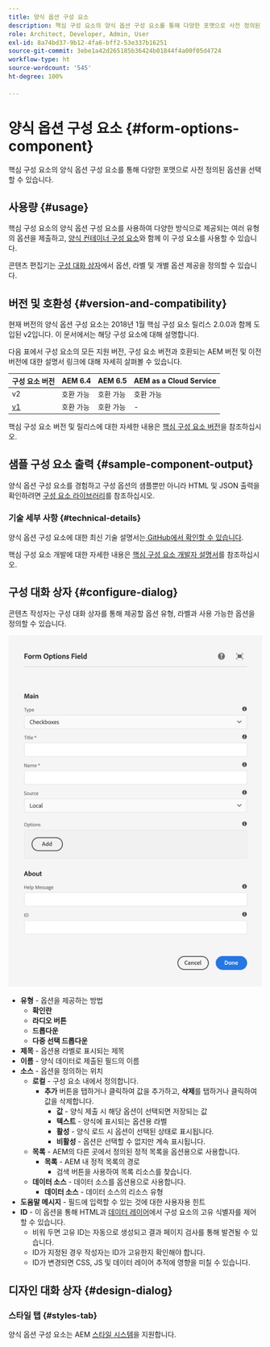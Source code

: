 ```yaml
---
title: 양식 옵션 구성 요소
description: 핵심 구성 요소의 양식 옵션 구성 요소를 통해 다양한 포맷으로 사전 정의된 옵션을 선택할 수 있습니다.
role: Architect, Developer, Admin, User
exl-id: 8a74bd37-9b12-4fa6-bff2-53e337b16251
source-git-commit: 3ebe1a42d265185b36424b01844f4a00f05d4724
workflow-type: ht
source-wordcount: '545'
ht-degree: 100%

---
```


# 양식 옵션 구성 요소 {#form-options-component}

핵심 구성 요소의 양식 옵션 구성 요소를 통해 다양한 포맷으로 사전 정의된 옵션을 선택할 수 있습니다.

## 사용량 {#usage}

핵심 구성 요소의 양식 옵션 구성 요소를 사용하여 다양한 방식으로 제공되는 여러 유형의 옵션을 제출하고, [양식 컨테이너 구성 요소](form-container.md)와 함께 이 구성 요소를 사용할 수 있습니다.

콘텐츠 편집기는 [구성 대화 상자](#configure-dialog)에서 옵션, 라벨 및 개별 옵션 제공을 정의할 수 있습니다.

## 버전 및 호환성 {#version-and-compatibility}

현재 버전의 양식 옵션 구성 요소는 2018년 1월 핵심 구성 요소 릴리스 2.0.0과 함께 도입된 v2입니다. 이 문서에서는 해당 구성 요소에 대해 설명합니다.

다음 표에서 구성 요소의 모든 지원 버전, 구성 요소 버전과 호환되는 AEM 버전 및 이전 버전에 대한 설명서 링크에 대해 자세히 살펴볼 수 있습니다.

| 구성 요소 버전 | AEM 6.4 | AEM 6.5 | AEM as a Cloud Service |
|--- |--- |--- |---|
| v2 | 호환 가능 | 호환 가능 | 호환 가능 |
| [v1](/help/components/v1/form-options-v1.md) | 호환 가능 | 호환 가능 | - |

핵심 구성 요소 버전 및 릴리스에 대한 자세한 내용은 [핵심 구성 요소 버전](/help/versions.md)을 참조하십시오.

## 샘플 구성 요소 출력 {#sample-component-output}

양식 옵션 구성 요소를 경험하고 구성 옵션의 샘플뿐만 아니라 HTML 및 JSON 출력을 확인하려면 [구성 요소 라이브러리](https://adobe.com/go/aem_cmp_library_form_options_kr)를 참조하십시오.

### 기술 세부 사항 {#technical-details}

양식 옵션 구성 요소에 대한 최신 기술 설명서는[ GitHub에서 확인할 수 있습니다](https://adobe.com/go/aem_cmp_tech_form_options_v2_kr).

핵심 구성 요소 개발에 대한 자세한 내용은 [핵심 구성 요소 개발자 설명서](/help/developing/overview.md)를 참조하십시오.

## 구성 대화 상자 {#configure-dialog}

콘텐츠 작성자는 구성 대화 상자를 통해 제공할 옵션 유형, 라벨과 사용 가능한 옵션을 정의할 수 있습니다.

![양식 옵션 구성 요소의 편집 대화 상자](/help/assets/form-options-edit.png)

* **유형** - 옵션을 제공하는 방법
   * **확인란**
   * **라디오 버튼**
   * **드롭다운**
   * **다중 선택 드롭다운**
* **제목** - 옵션용 라벨로 표시되는 제목
* **이름** - 양식 데이터로 제출된 필드의 이름
* **소스** - 옵션을 정의하는 위치
   * **로컬** - 구성 요소 내에서 정의합니다.
      * **추가** 버튼을 탭하거나 클릭하여 값을 추가하고, **삭제**&#x200B;를 탭하거나 클릭하여 값을 삭제합니다.
         * **값** - 양식 제출 시 해당 옵션이 선택되면 저장되는 값
         * **텍스트** - 양식에 표시되는 옵션용 라벨
         * **활성** - 양식 로드 시 옵션이 선택된 상태로 표시됩니다.
         * **비활성** - 옵션은 선택할 수 없지만 계속 표시됩니다.
   * **목록** - AEM의 다른 곳에서 정의된 정적 목록을 옵션용으로 사용합니다.
      * **목록** - AEM 내 정적 목록의 경로
         * 검색 버튼을 사용하여 목록 리소스를 찾습니다.
   * **데이터 소스** - 데이터 소스를 옵션용으로 사용합니다.
      * **데이터 소스** - 데이터 소스의 리소스 유형
* **도움말 메시지** - 필드에 입력할 수 있는 것에 대한 사용자용 힌트
* **ID** - 이 옵션을 통해 HTML과 [데이터 레이어](/help/developing/data-layer/overview.md)에서 구성 요소의 고유 식별자를 제어할 수 있습니다.
   * 비워 두면 고유 ID는 자동으로 생성되고 결과 페이지 검사를 통해 발견될 수 있습니다.
   * ID가 지정된 경우 작성자는 ID가 고유한지 확인해야 합니다.
   * ID가 변경되면 CSS, JS 및 데이터 레이어 추적에 영향을 미칠 수 있습니다.

## 디자인 대화 상자 {#design-dialog}

### 스타일 탭 {#styles-tab}

양식 옵션 구성 요소는 AEM [스타일 시스템](/help/get-started/authoring.md#component-styling)을 지원합니다.

